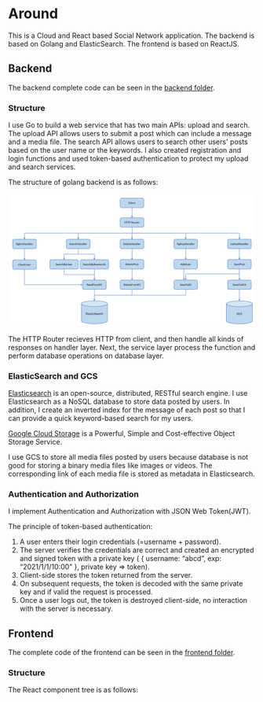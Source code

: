 # Around
This is a Cloud and React based Social Network application. The backend is based on Golang and ElasticSearch. The frontend is based on ReactJS. 


## Backend
The backend complete code can be seen in the [backend folder](https://github.com/oliver1112/Around/tree/main/around-backend).

### Structure
I use Go to build a web service that has two main APIs: upload and search. The upload API allows users to submit a post which can include a message and a media file. The search API allows users to search other users' posts based on the user name or the keywords. I also created registration and login functions and used token-based authentication to protect my upload and search services.

The structure of golang backend is as follows:

<img src="https://github.com/oliver1112/Around/blob/main/assets/structure.png" alt="structure" width="1000"/>


The HTTP Router recieves HTTP from client, and then handle all kinds of responses on handler layer. Next, the service layer process the function and perform database operations on database layer.


### ElasticSearch and GCS
[Elasticsearch](https://www.elastic.co/elasticsearch) is an open-source, distributed, RESTful search engine.
I use Elasticsearch as a NoSQL database to store data posted by users. In addition, I create an inverted index for the message of each post so that I can provide a quick keyword-based search for my users.


[Google Cloud Storage](https://cloud.google.com/storage/docs/) is a Powerful, Simple and Cost-effective Object Storage Service. 

I use GCS to store all media files posted by users because database is not good for storing a binary media files like images or videos. The corresponding link of each media file is stored as metadata in Elasticsearch.

### Authentication and Authorization
I implement Authentication and Authorization with JSON Web Token(JWT).

The principle of token-based authentication:
1. A user enters their login credentials (=username + password).
2. The server verifies the credentials are correct and created an encrypted and signed token with a private key ( { username: “abcd”, exp: “2021/1/1/10:00” }, private key => token).
3. Client-side stores the token returned from the server.
4. On subsequent requests, the token is decoded with the same private key and if valid the request is processed.
5. Once a user logs out, the token is destroyed client-side, no interaction with the server is necessary.


## Frontend

The complete code of the frontend can be seen in the [frontend folder](https://github.com/oliver1112/Around/tree/main/frontend).
### Structure
The React component tree is as follows:
